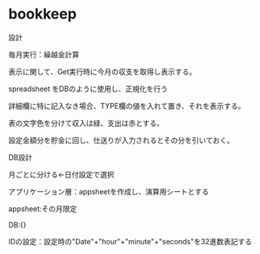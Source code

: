 # bookkeep

設計

毎月実行：繰越金計算

表示に関して、Get実行時に今月の収支を取得し表示する。

spreadsheet をDBのように使用し、正規化を行う

詳細欄に特に記入なき場合、TYPE欄の値を入れて置き、それを表示する。

表の文字色を分けて収入は緑、支出は赤とする。

設定金額分を貯金に回し、仕送りが入力されるとその分を引いておく。



DB設計

月ごとに分ける←日付設定で選択

アプリケーション層：appsheetを作成し、演算用シートとする



appsheet:その月限定

DB:{}

IDの設定：設定時の"Date"+"hour"+"minute"+"seconds"を32進数表記する
